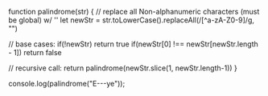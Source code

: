 function palindrome(str) {
// replace all Non-alphanumeric characters (must be global) w/ ''
  let newStr = str.toLowerCase().replaceAll(/[^a-zA-Z0-9]/g, "")

// base cases:
  if(!newStr) return true
  if(newStr[0] !== newStr[newStr.length - 1]) return false 
  
// recursive call: 
  return palindrome(newStr.slice(1, newStr.length-1))
}

console.log(palindrome("E---ye"));
